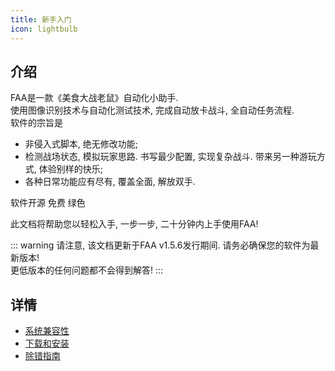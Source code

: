 ```yaml
---
title: 新手入门
icon: lightbulb
---
```


## 介绍

FAA是一款《美食大战老鼠》自动化小助手.   
使用图像识别技术与自动化测试技术, 完成自动放卡战斗, 全自动任务流程.  
软件的宗旨是  
* 非侵入式脚本, 绝无修改功能;
* 检测战场状态, 模拟玩家思路. 书写最少配置, 实现复杂战斗. 带来另一种游玩方式, 体验别样的快乐;
* 各种日常功能应有尽有, 覆盖全面, 解放双手.
  
软件开源 免费 绿色  

此文档将帮助您以轻松入手, 一步一步, 二十分钟内上手使用FAA!  
  
::: warning 请注意, 该文档更新于FAA v1.5.6发行期间. 请务必确保您的软件为最新版本!  
更低版本的任何问题都不会得到解答! 
::: 

## 详情

- [系统兼容性](compatibility.md)
- [下载和安装](download.md)
- [除错指南](error.md)
